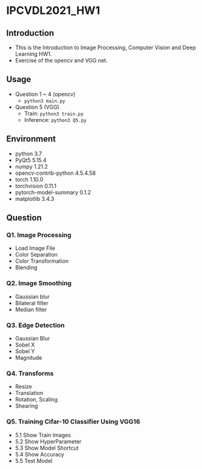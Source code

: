 # IPCVDL2021_HW1
## Introduction
* This is the Introduction to Image Processing, Computer Vision and Deep Learning HW1.
* Exercise of the opencv and VGG net.

## Usage
* Question 1 ~ 4 (opencv)
  * ```python3 main.py```
* Question 5 (VGG)
  * Train: ```python3 train.py```
  * Inference: ```python3 Q5.py```

## Environment
* python 3.7
* PyQt5 5.15.4
* numpy 1.21.2
* opencv-contrib-python 4.5.4.58
* torch 1.10.0
* torchvision 0.11.1
* pytorch-model-summary 0.1.2
* matplotlib 3.4.3

## Question
### Q1. Image Processing		 
* Load Image File 
* Color Separation  
* Color Transformation
* Blending

### Q2. Image Smoothing
* Gaussian blur
* Bilateral filter 
* Median filter

### Q3. Edge Detection
* Gaussian Blur
* Sobel X
* Sobel Y
* Magnitude

### Q4. Transforms
* Resize
* Translation
* Rotation, Scaling
* Shearing

### Q5. Training Cifar-10 Classifier Using VGG16
* 5.1 Show Train Images
* 5.2 Show HyperParameter
* 5.3 Show Model Shortcut
* 5.4 Show Accuracy
* 5.5 Test Model